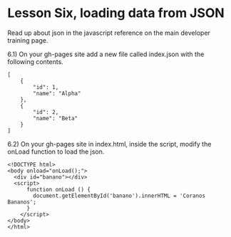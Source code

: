 # Lesson Six, loading data from JSON

Read up about json in the javascript reference on the main developer training page.

6.1) On your gh-pages site add a new file called index.json with the following contents.
```
[
	{
		"id": 1,
		"name": "Alpha"
	},
	{
		"id": 2,
		"name": "Beta"
	}
]
```

6.2) On your gh-pages site in index.html, inside the script, modify the onLoad function to load the json.
```
<!DOCTYPE html>
<body onload="onLoad();">
  <div id="banano"></div>
  <script>
      function onLoad () {
        document.getElementById('banano').innerHTML = 'Coranos Bananos';
      }
    </script>
</body>
</html>
```
